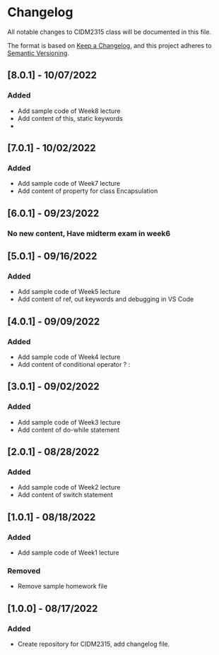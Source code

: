 # Changelog
All notable changes to CIDM2315 class will be documented in this file.

The format is based on [Keep a Changelog](https://keepachangelog.com/en/1.0.0/),
and this project adheres to [Semantic Versioning](https://semver.org/spec/v2.0.0.html).

## [8.0.1] - 10/07/2022
### Added
- Add sample code of Week8 lecture
- Add content of this, static keywords
- 
## [7.0.1] - 10/02/2022
### Added
- Add sample code of Week7 lecture
- Add content of property for class Encapsulation

## [6.0.1] - 09/23/2022
### No new content, Have midterm exam in week6

## [5.0.1] - 09/16/2022
### Added
- Add sample code of Week5 lecture
- Add content of ref, out keywords and debugging in VS Code

## [4.0.1] - 09/09/2022
### Added
- Add sample code of Week4 lecture
- Add content of conditional operator ? :


## [3.0.1] - 09/02/2022
### Added
- Add sample code of Week3 lecture
- Add content of do-while statement

## [2.0.1] - 08/28/2022
### Added
- Add sample code of Week2 lecture
- Add content of switch statement

## [1.0.1] - 08/18/2022
### Added
- Add sample code of Week1 lecture
### Removed
- Remove sample homework file 



## [1.0.0] - 08/17/2022
### Added
- Create repository for CIDM2315, add changelog file.

